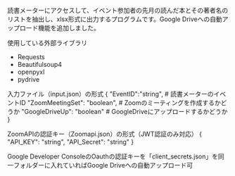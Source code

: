 読書メーターにアクセスして、イベント参加者の先月の読んだ本とその著者名のリストを抽出し、xlsx形式に出力するプログラムです。Google Driveへの自動アップロード機能を追加しました。

使用している外部ライブラリ
- Requests
- Beautifulsoup4
- openpyxl
- pydrive

入力ファイル（input.json）の形式
{
    "EventID":"string",             # 読書メーターのイベントID
    "ZoomMeetingSet": "boolean",    # Zoomのミーティングを作成するかどうか
    "GoogleDriveUp": "boolean"      # GoogleDriveにアップロードするかどうか
}

ZoomAPIの認証キー（Zoomapi.json）の形式（JWT認証のみ対応）
{
    "API_KEY": "string",
    "API_Secret": "string"
}

Google Developer ConsoleのOauthの認証キーを「client_secrets.json」を同一フォルダーに入れていればGoogle Driveへの自動アップロード可

